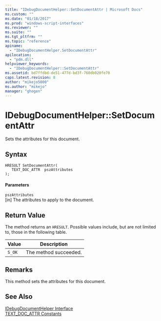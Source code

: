 ```yaml
---
title: "IDebugDocumentHelper::SetDocumentAttr | Microsoft Docs"
ms.custom: ""
ms.date: "01/18/2017"
ms.prod: "windows-script-interfaces"
ms.reviewer: ""
ms.suite: ""
ms.tgt_pltfrm: ""
ms.topic: "reference"
apiname: 
  - "IDebugDocumentHelper.SetDocumentAttr"
apilocation: 
  - "pdm.dll"
helpviewer_keywords: 
  - "IDebugDocumentHelper::SetDocumentAttr"
ms.assetid: bd7ffdbd-de51-477d-bd3f-760db020fe70
caps.latest.revision: 8
author: "mikejo5000"
ms.author: "mikejo"
manager: "ghogen"
---
```

# IDebugDocumentHelper::SetDocumentAttr
Sets the attributes for this document.  
  
## Syntax  
  
```  
HRESULT SetDocumentAttr(  
   TEXT_DOC_ATTR  pszAttributes  
);  
```  
  
#### Parameters  
 `pszAttributes`  
 [in] The attributes to apply to the document.  
  
## Return Value  
 The method returns an `HRESULT`. Possible values include, but are not limited to, those in the following table.  
  
|Value|Description|  
|-----------|-----------------|  
|`S_OK`|The method succeeded.|  
  
## Remarks  
 This method sets the attributes for this document.  
  
## See Also  
 [IDebugDocumentHelper Interface](../../winscript/reference/idebugdocumenthelper-interface.md)   
 [TEXT_DOC_ATTR Constants](../../winscript/reference/text-doc-attr-constants.md)